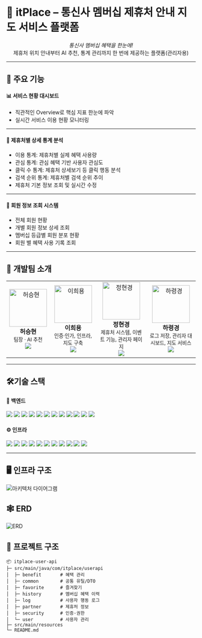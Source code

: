 # 📌 itPlace – 통신사 멤버십 제휴처 안내 지도 서비스 플랫폼

<p align="center">
  <em>통신사 멤버십 혜택을 한눈에!</em><br>
  제휴처 위치 안내부터 AI 추천, 통계 관리까지 한 번에 제공하는 플랫폼(관리자용)
</p>

---

## 🚀 주요 기능

#### 📊 서비스 현황 대시보드

- 직관적인 Overview로 핵심 지표 한눈에 파악
- 실시간 서비스 이용 현황 모니터링

---

#### 🏪 제휴처별 상세 통계 분석

- 이용 통계: 제휴처별 실제 혜택 사용량
- 관심 통계: 관심 혜택 기반 사용자 관심도
- 클릭 수 통계: 제휴처 상세보기 등 클릭 행동 분석
- 검색 순위 통계: 제휴처별 검색 순위 추이
- 제휴처 기본 정보 조회 및 실시간 수정

---

#### 👥 회원 정보 조회 시스템

- 전체 회원 현황
- 개별 회원 정보 상세 조회
- 멤버십 등급별 회원 분포 현황
- 회원 별 혜택 사용 기록 조회

---

## 👥 개발팀 소개

<p align="center">
<table>
  <tr>
    <td align="center">
      <img src="https://avatars.githubusercontent.com/u/173465217?v=4" width="100" alt="허승현"/><br>
      <strong>허승현</strong><br><sub>팀장 · AI 추천</sub><br>
      <a href="https://github.com/HSH-11"><img src="https://img.shields.io/badge/GitHub-181717?style=flat-square&logo=GitHub&logoColor=white"></a>
    </td>
    <td align="center">
      <img src="https://avatars.githubusercontent.com/u/50799519?v=4" width="100" alt="이희용"/><br>
      <strong>이희용</strong><br><sub>인증·인가, 인프라, 지도 구축</sub><br>
      <a href="https://github.com/eddie-backdev"><img src="https://img.shields.io/badge/GitHub-181717?style=flat-square&logo=GitHub&logoColor=white"></a>
    </td>
    <td align="center">
      <img src="https://avatars.githubusercontent.com/u/135448774?v=4" width="100" alt="정현경"/><br>
      <strong>정현경</strong><br><sub>제휴처 시스템, 이벤트 기능, 관리자 페이지</sub><br>
      <a href="https://github.com/hyunnk"><img src="https://img.shields.io/badge/GitHub-181717?style=flat-square&logo=GitHub&logoColor=white"></a>
    </td>
    <td align="center">
      <img src="https://avatars.githubusercontent.com/u/130213698?v=4" width="100" alt="하령경"/><br>
      <strong>하령경</strong><br><sub>로그 저장, 관리자 대시보드, 지도 서비스</sub><br>
      <a href="https://github.com/rxgx424"><img src="https://img.shields.io/badge/GitHub-181717?style=flat-square&logo=GitHub&logoColor=white"></a>
    </td>
  </tr>
</table>
</p>

---

## 🛠기술 스택

#### 🔧 백엔드

<p align="left">
<img src="https://img.shields.io/badge/Java-007396?style=flat&logo=openjdk&logoColor=white" /> 
<img src="https://img.shields.io/badge/Spring-6DB33F?style=flat&logo=spring&logoColor=white" />
<img src="https://img.shields.io/badge/Spring%20Data-6DB33F?style=flat&logo=spring&logoColor=white" />
<img src="https://img.shields.io/badge/Spring%20Security-6DB33F?style=flat&logo=springsecurity&logoColor=white" />
<img src="https://img.shields.io/badge/Spring%20AI-66CC66?style=flat&logo=spring&logoColor=white" />
<img src="https://img.shields.io/badge/OpenAI-412991?style=flat&logo=openai&logoColor=white" />
<img src="https://img.shields.io/badge/OAuth-000000?style=flat&logo=oauth&logoColor=white" />
<img src="https://img.shields.io/badge/MySQL-4479A1?style=flat&logo=mysql&logoColor=white" />
<img src="https://img.shields.io/badge/MongoDB-47A248?style=flat&logo=mongodb&logoColor=white" />
<img src="https://img.shields.io/badge/Redis-DC382D?style=flat&logo=redis&logoColor=white" />
<img src="https://img.shields.io/badge/Elasticsearch-005571?style=flat&logo=elasticsearch&logoColor=white" />
<img src="https://img.shields.io/badge/Kibana-E8478B?style=flat&logo=kibana&logoColor=white" />
</p>

#### ⚙️ 인프라

<p align="left">
<img src="https://img.shields.io/badge/Route53-FF9900?style=flat&logo=amazon-aws&logoColor=white" />
<img src="https://img.shields.io/badge/CloudFront-232F3E?style=flat&logo=amazon-aws&logoColor=white" />
<img src="https://img.shields.io/badge/Elastic%20Load%20Balancing-FF9900?style=flat&logo=amazon-aws&logoColor=white" />
<img src="https://img.shields.io/badge/GitHub%20Actions-2088FF?style=flat&logo=githubactions&logoColor=white" />
<img src="https://img.shields.io/badge/CodeDeploy-6DB33F?style=flat&logo=aws-code-deploy&logoColor=white" />
<img src="https://img.shields.io/badge/Elastic%20Container%20Registry-FF9900?style=flat&logo=amazon-ecs&logoColor=white" />
<img src="https://img.shields.io/badge/Docker-2496ED?style=flat&logo=docker&logoColor=white" />
<img src="https://img.shields.io/badge/EC2-FF9900?style=flat&logo=amazon-ec2&logoColor=white" />
<img src="https://img.shields.io/badge/App%20Auto%20Scaling-FF9900?style=flat&logo=amazon-aws&logoColor=white" />
<img src="https://img.shields.io/badge/RDS-527FFF?style=flat&logo=amazonrds&logoColor=white" />
<img src="https://img.shields.io/badge/S3-569A31?style=flat&logo=amazon-s3&logoColor=white" />
</p>

---

## 🖥️ 인프라 구조

![아키텍처 다이어그램](docs/architecture.png)

## 🕸️ ERD

![ERD](docs/erd.png)

## 📁 프로젝트 구조

```text
📦 itplace-user-api
├─ src/main/java/com/itplace/userapi 
│  ├─ benefit       # 혜택 관리
│  ├─ common        # 공통 유틸/DTO
│  ├─ favorite      # 즐겨찾기
│  ├─ history       # 멤버십 혜택 이력
│  ├─ log           # 사용자 행동 로그
│  ├─ partner       # 제휴처 정보
│  ├─ security      # 인증·권한
│  └─ user          # 사용자 관리
├─ src/main/resources
└─ README.md
